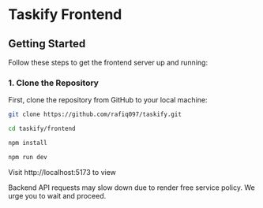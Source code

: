 # Taskify Frontend



## Getting Started

Follow these steps to get the frontend server up and running:

### 1. Clone the Repository

First, clone the repository from GitHub to your local machine:

```bash
git clone https://github.com/rafiq097/taskify.git

cd taskify/frontend

npm install

npm run dev
```

Visit http://localhost:5173 to view 

Backend API requests may slow down due to render free service policy.
We urge you to wait and proceed. 